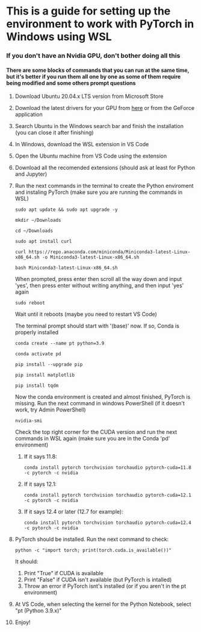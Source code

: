 # This is a guide for setting up the environment to work with PyTorch in Windows using WSL

### If you don't have an Nvidia GPU, don't bother doing all this

#### There are some blocks of commands that you can run at the same time, but it's better if you run them all one by one as some of them require being modified and some others prompt questions

1. Download Ubuntu 20.04.x LTS version from Microsoft Store

1. Download the latest drivers for your GPU from [here](https://www.nvidia.com/en-us/drivers/) or from the GeForce application

1. Search Ubuntu in the Windows search bar and finish the installation (you can close it after finishing)

1. In Windows, download the WSL extension in VS Code

1. Open the Ubuntu machine from VS Code using the extension

1. Download all the recomended extensions (should ask at least for Python and Jupyter)

1. Run the next commands in the terminal to create the Python enviroment and instaling PyTorch (make sure you are running the commands in WSL)
    ```
    sudo apt update && sudo apt upgrade -y

    mkdir ~/Downloads

    cd ~/Downloads

    sudo apt install curl

    curl https://repo.anaconda.com/miniconda/Miniconda3-latest-Linux-x86_64.sh -o Miniconda3-latest-Linux-x86_64.sh

    bash Miniconda3-latest-Linux-x86_64.sh
    ```

    When prompted, press enter then scroll all the way down and input 'yes', then press enter without writing anything, and then input 'yes' again
    ```
    sudo reboot
    ```
    Wait until it reboots (maybe you need to restart VS Code)

    The terminal prompt should start with '(base)' now. If so, Conda is properly installed
    ```
    conda create --name pt python=3.9

    conda activate pd

    pip install --upgrade pip

    pip install matplotlib

    pip install tqdm
    ```
    Now the conda environment is created and almost finished, PyTorch is missing. Run the next command in windows PowerShell (if it doesn't work, try Admin PowerShell)
    ```
    nvidia-smi
    ```
    Check the top right corner for the CUDA version and run the next commands in WSL again (make sure you are in the Conda 'pd' environment)
    
    1. If it says 11.8:
        ```
        conda install pytorch torchvision torchaudio pytorch-cuda=11.8 -c pytorch -c nvidia
        ```
    1. If it says 12.1:
        ```
        conda install pytorch torchvision torchaudio pytorch-cuda=12.1 -c pytorch -c nvidia
        ```
    1. If it says 12.4 or later (12.7 for example):
        ```
        conda install pytorch torchvision torchaudio pytorch-cuda=12.4 -c pytorch -c nvidia
        ```
1. PyTorch should be installed. Run the next command to check:
    ```
    python -c "import torch; print(torch.cuda.is_available())"
    ```
    It should: 
    1. Print "True" if CUDA is available
    1. Print "False" if CUDA isn't available (but PyTorch is intalled)
    1. Throw an error if PyTorch isnt's installed (or if you aren't in the pt environment)
1. At VS Code, when selecting the kernel for the Python Notebook, select "pt (Python 3.9.x)"

1. Enjoy!